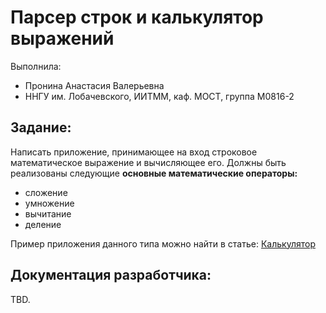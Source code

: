 # Парсер строк и калькулятор выражений


Выполнила:

- Пронина Анастасия Валерьевна
- ННГУ им. Лобачевского, ИИТММ, каф. МОСТ, группа М0816-2


## Задание:
 
Написать приложение, принимающее на вход строковое математическое выражение и вычисляющее его.
Должны быть реализованы следующие __основные математические операторы:__

+ cложение
+ умножение
+ вычитание
+ деление

Пример приложения данного типа можно найти в статье: [Калькулятор]


## Документация разработчика:

TBD. 


<!--LINKS-->
[Калькулятор]: https://en.wikipedia.org/wiki/Software_calculator

